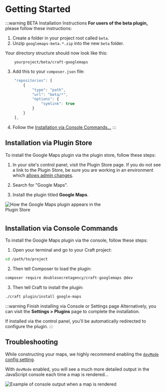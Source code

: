 # Getting Started


:::warning BETA Installation Instructions
**For users of the beta plugin,** please follow these instructions:

1. Create a folder in your project root called `beta`.
2. Unzip `googlemaps-beta.*.zip` into the new `beta` folder.

Your directory structure should now look like this:

```
    yourproject/beta/craft-googlemaps
``` 

3. Add this to your `composer.json` file:

```js
    "repositories": [
        {
            "type": "path",
            "url": "beta/*",
            "options": {
                "symlink": true
            }
        }
    ],
```

4. Follow the [Installation via Console Commands...](#installation-via-console-commands)
:::


## Installation via Plugin Store

To install the Google Maps plugin via the plugin store, follow these steps:

1. In your site's control panel, visit the Plugin Store page. If you do not see a link to the Plugin Store, be sure you are working in an environment which [allows admin changes](https://craftcms.com/docs/3.x/config/config-settings.html#allowadminchanges).

2. Search for "Google Maps".

3. Install the plugin titled **Google Maps**.

<img class="dropshadow" :src="$withBase('/images/getting-started/plugin-store.png')" alt="How the Google Maps plugin appears in the Plugin Store" style="max-width:345px; margin-bottom:10px;">

## Installation via Console Commands

To install the Google Maps plugin via the console, follow these steps:

1. Open your terminal and go to your Craft project:

```sh
cd /path/to/project
```

2. Then tell Composer to load the plugin:

```sh
composer require doublesecretagency/craft-googlemaps @dev
```

3. Then tell Craft to install the plugin:

```sh
./craft plugin/install google-maps
```

:::warning Finish installing via Console or Settings page
Alternatively, you can visit the **Settings > Plugins** page to complete the installation.

If installed via the control panel, you'll be automatically redirected to configure the plugin.
:::

## Troubleshooting

While constructing your maps, we highly recommend enabling the [`devMode` config setting](https://craftcms.com/docs/3.x/config/config-settings.html#devmode).

With `devMode` enabled, you will see a much more detailed output in the JavaScript console each time a map is rendered...

<img class="dropshadow" :src="$withBase('/images/getting-started/console.png')" alt="Example of console output when a map is rendered" style="max-width:772px">
